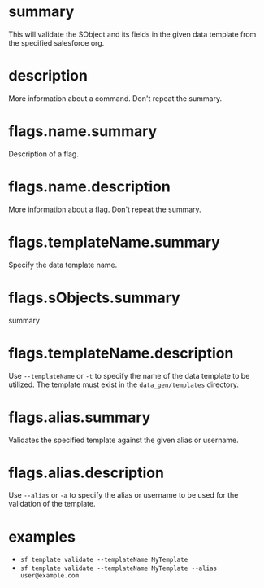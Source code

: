 # summary

This will validate the SObject and its fields in the given data template from the specified salesforce org.

# description

More information about a command. Don't repeat the summary. 

# flags.name.summary

Description of a flag.

# flags.name.description

More information about a flag. Don't repeat the summary. 

# flags.templateName.summary

Specify the data template name.

# flags.sObjects.summary

summary

# flags.templateName.description

Use `--templateName` or `-t` to specify the name of the data template to be utilized. The template must exist in the `data_gen/templates` directory.

# flags.alias.summary

Validates the specified template against the given alias or username.

# flags.alias.description

Use `--alias` or `-a` to specify the alias or username to be used for the validation of the template.


# examples

- `sf template validate --templateName MyTemplate`
- `sf template validate --templateName MyTemplate --alias user@example.com`  

